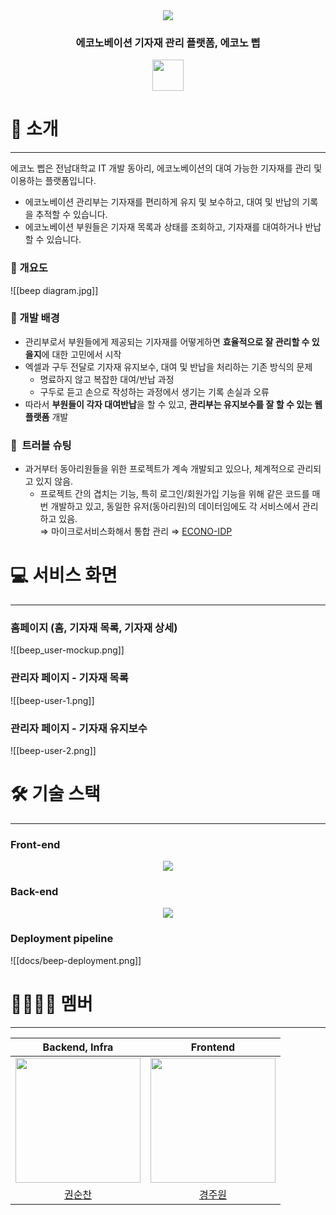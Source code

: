 <center>

<img src="file:///Users/chan/code/java/econo-beep-server/docs/econo-beep-logo.png" />
<h3>에코노베이션 기자재 관리 플랫폼, 에코노 삡</h3>
<img width=50 height=50 src="file:///Users/chan/code/java/econo-beep-server/docs/Barcode_Scanner_icon.png" />

</center>

# 📝 소개
---
에코노 삡은 전남대학교 IT 개발 동아리, 에코노베이션의 대여 가능한 기자재를 관리 및 이용하는 플랫폼입니다.

- 에코노베이션 관리부는 기자재를 편리하게 유지 및 보수하고, 대여 및 반납의 기록을 추적할 수 있습니다.
- 에코노베이션 부원들은 기자재 목록과 상태를 조회하고, 기자재를 대여하거나 반납할 수 있습니다.


### 🚀 개요도
![[beep diagram.jpg]]

### 🚨 개발 배경
- 관리부로서 부원들에게 제공되는 기자재를 어떻게하면 **효율적으로 잘 관리할 수 있을지**에 대한 고민에서 시작
- 엑셀과 구두 전달로 기자재 유지보수, 대여 및 반납을 처리하는 기존 방식의 문제
    - 명료하지 않고 복잡한 대여/반납 과정
    - 구두로 듣고 손으로 작성하는 과정에서 생기는 기록 손실과 오류
- 따라서 **부원들이 각자 대여반납**을 할 수 있고, **관리부는 유지보수를 잘 할 수 있는 웹 플랫폼** 개발

### 🎯  트러블 슈팅
- 과거부터 동아리원들을 위한 프로젝트가 계속 개발되고 있으나, 체계적으로 관리되고 있지 않음.
    - 프로젝트 간의 겹치는 기능, 특히 로그인/회원가입 기능을 위해 같은 코드를 매번 개발하고 있고, 동일한 유저(동아리원)의 데이터임에도 각 서비스에서 관리하고 있음.  
		⇒ 마이크로서비스화해서 통합 관리 ⇒ [ECONO-IDP](https://github.com/JNU-econovation/ECONOVATION_IDP)


# 💻 서비스 화면
---
### 홈페이지 (홈, 기자재 목록, 기자재 상세)

![[beep_user-mockup.png]]

### 관리자 페이지 - 기자재 목록

![[beep-user-1.png]]


### 관리자 페이지 - 기자재 유지보수

![[beep-user-2.png]]




# 🛠️ 기술 스택
---
### Front-end

<center>
<img src="file:///Users/chan/code/java/econo-beep-server/docs/beep-fe-stack.png"/>
</center>

### Back-end

<center>
<img src="file:///Users/chan/code/java/econo-beep-server/docs/beep-be-stack.png"/>
</center>


### Deployment pipeline

![[docs/beep-deployment.png]]





# 🧑‍💻👩‍💻 멤버
---

|                                                   Backend, Infra                                                   |                                                 Frontend                                                  |
|:----------------------------------------------------------------------------------------------------------:|:-------------------------------------------------------------------------------------------------------:|
| <img src="file:///Users/chan/code/java/econo-beep-server/docs/soonchan-profile.jpg" width=200 height=200/> | <img src="file:///Users/chan/code/java/econo-beep-server/docs/juwon-profile.jpg" width=200 height=200/> |
| [권순찬](https://github.com/Kwon770) | [경주원](https://github.com/j8won) |                                                                                                           |                                                                                                         |
